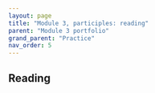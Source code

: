 ```yaml
---
layout: page
title: "Module 3, participles: reading"
parent: "Module 3 portfolio"
grand_parent: "Practice"
nav_order: 5
---
```


## Reading 